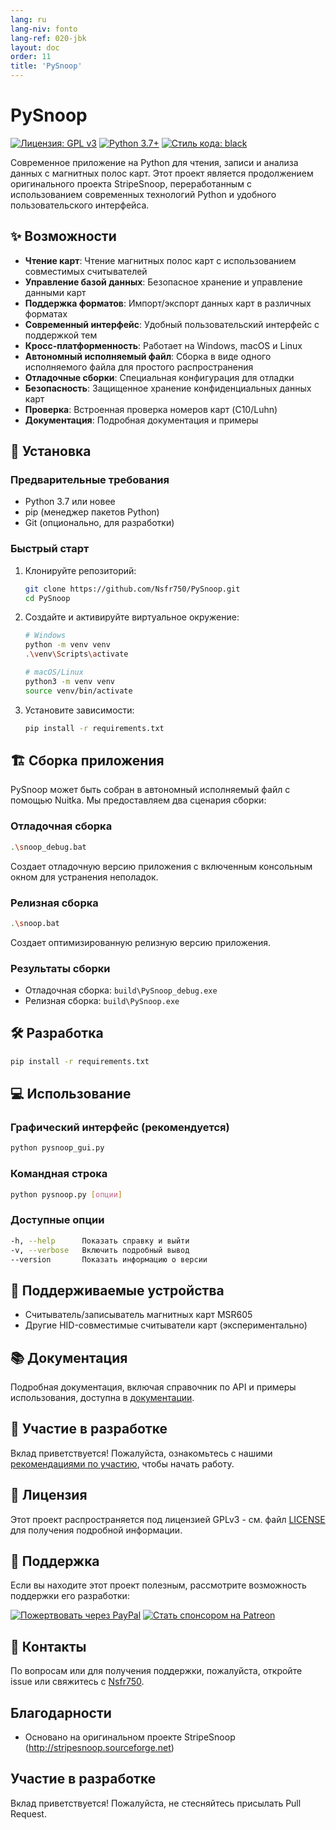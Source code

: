 ```yaml
---
lang: ru
lang-niv: fonto
lang-ref: 020-jbk
layout: doc
order: 11
title: 'PySnoop'
---
```


# PySnoop

[![Лицензия: GPL v3](https://img.shields.io/badge/License-GPLv3-blue.svg)](https://www.gnu.org/licenses/gpl-3.0)
[![Python 3.7+](https://img.shields.io/badge/python-3.7+-blue.svg)](https://www.python.org/downloads/)
[![Стиль кода: black](https://img.shields.io/badge/code%20style-black-000000.svg)](https://github.com/psf/black)

Современное приложение на Python для чтения, записи и анализа данных с магнитных полос карт. Этот проект является продолжением оригинального проекта StripeSnoop, переработанным с использованием современных технологий Python и удобного пользовательского интерфейса.

## ✨ Возможности

- **Чтение карт**: Чтение магнитных полос карт с использованием совместимых считывателей
- **Управление базой данных**: Безопасное хранение и управление данными карт
- **Поддержка форматов**: Импорт/экспорт данных карт в различных форматах
- **Современный интерфейс**: Удобный пользовательский интерфейс с поддержкой тем
- **Кросс-платформенность**: Работает на Windows, macOS и Linux
- **Автономный исполняемый файл**: Сборка в виде одного исполняемого файла для простого распространения
- **Отладочные сборки**: Специальная конфигурация для отладки
- **Безопасность**: Защищенное хранение конфиденциальных данных карт
- **Проверка**: Встроенная проверка номеров карт (C10/Luhn)
- **Документация**: Подробная документация и примеры

## 🚀 Установка

### Предварительные требования

- Python 3.7 или новее
- pip (менеджер пакетов Python)
- Git (опционально, для разработки)

### Быстрый старт

1. Клонируйте репозиторий:

   ```bash
   git clone https://github.com/Nsfr750/PySnoop.git
   cd PySnoop
   ```

2. Создайте и активируйте виртуальное окружение:

   ```bash
   # Windows
   python -m venv venv
   .\venv\Scripts\activate
   
   # macOS/Linux
   python3 -m venv venv
   source venv/bin/activate
   ```

3. Установите зависимости:

   ```bash
   pip install -r requirements.txt
   ```

## 🏗️ Сборка приложения

PySnoop может быть собран в автономный исполняемый файл с помощью Nuitka. Мы предоставляем два сценария сборки:

### Отладочная сборка

```bash
.\snoop_debug.bat
```

Создает отладочную версию приложения с включенным консольным окном для устранения неполадок.

### Релизная сборка

```bash
.\snoop.bat
```

Создает оптимизированную релизную версию приложения.

### Результаты сборки

- Отладочная сборка: `build\PySnoop_debug.exe`
- Релизная сборка: `build\PySnoop.exe`

## 🛠️ Разработка
   ```bash
   pip install -r requirements.txt
   ```

## 💻 Использование

### Графический интерфейс (рекомендуется)

```bash
python pysnoop_gui.py
```

### Командная строка

```bash
python pysnoop.py [опции]
```

### Доступные опции

```bash
-h, --help      Показать справку и выйти
-v, --verbose   Включить подробный вывод
--version       Показать информацию о версии
```

## 🔌 Поддерживаемые устройства

- Считыватель/записыватель магнитных карт MSR605
- Другие HID-совместимые считыватели карт (экспериментально)

## 📚 Документация

Подробная документация, включая справочник по API и примеры использования, доступна в [документации](https://nsfr750.github.io/PySnoop/ "PySnoop Documentation").

## 🤝 Участие в разработке

Вклад приветствуется! Пожалуйста, ознакомьтесь с нашими [рекомендациями по участию](CONTRIBUTING.md), чтобы начать работу.

## 📄 Лицензия

Этот проект распространяется под лицензией GPLv3 - см. файл [LICENSE](LICENSE) для получения подробной информации.

## 🙏 Поддержка

Если вы находите этот проект полезным, рассмотрите возможность поддержки его разработки:

[![Пожертвовать через PayPal](https://img.shields.io/badge/Donate-PayPal-blue.svg)](https://paypal.me/3dmega)
[![Стать спонсором на Patreon](https://img.shields.io/badge/Support-Patreon-orange.svg)](https://www.patreon.com/Nsfr750)

## 📧 Контакты

По вопросам или для получения поддержки, пожалуйста, откройте issue или свяжитесь с [Nsfr750](mailto:nsfr750@yandex.com).

## Благодарности

- Основано на оригинальном проекте StripeSnoop (http://stripesnoop.sourceforge.net)

## Участие в разработке

Вклад приветствуется! Пожалуйста, не стесняйтесь присылать Pull Request.

